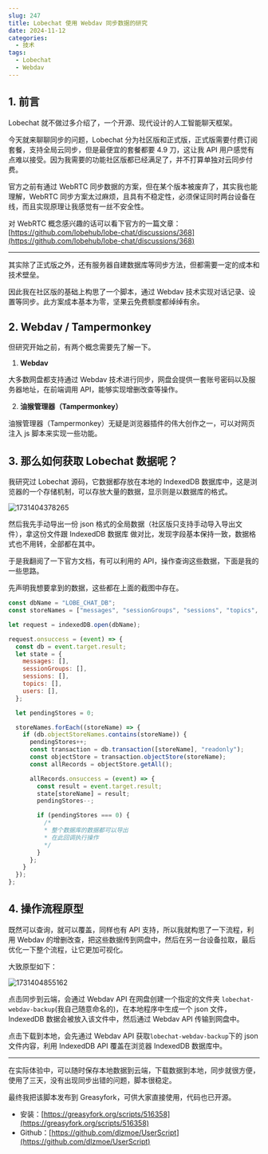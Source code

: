```yaml
---
slug: 247
title: Lobechat 使用 Webdav 同步数据的研究
date: 2024-11-12
categories:
  - 技术
tags:
  - Lobechat
  - Webdav
---
```


## 1. 前言

Lobechat 就不做过多介绍了，一个开源、现代设计的人工智能聊天框架。

今天就来聊聊同步的问题，Lobechat 分为社区版和正式版，正式版需要付费订阅套餐，支持全局云同步，但是最便宜的套餐都要 4.9 刀，这让我 API 用户感觉有点难以接受。因为我需要的功能社区版都已经满足了，并不打算单独对云同步付费。

官方之前有通过 WebRTC 同步数据的方案，但在某个版本被废弃了，其实我也能理解，WebRTC 同步方案太过麻烦，且具有不稳定性，必须保证同时两台设备在线，而且实现原理让我感觉有一丝不安全性。

对 WebRTC 概念感兴趣的话可以看下官方的一篇文章：  
[https://github.com/lobehub/lobe-chat/discussions/368](https://github.com/lobehub/lobe-chat/discussions/368)

---

其实除了正式版之外，还有服务器自建数据库等同步方法，但都需要一定的成本和技术壁垒。

因此我在社区版的基础上构思了一个脚本，通过 Webdav 技术实现对话记录、设置等同步。此方案成本基本为零，坚果云免费额度都绰绰有余。

## 2. Webdav / Tampermonkey

但研究开始之前，有两个概念需要先了解一下。

1. **Webdav**

大多数网盘都支持通过 Webdav 技术进行同步，网盘会提供一套账号密码以及服务器地址，在前端调用 API，能够实现增删改查等操作。

2. **油猴管理器（Tampermonkey）**

油猴管理器（Tampermonkey）无疑是浏览器插件的伟大创作之一，可以对网页注入 js 脚本来实现一些功能。

## 3. 那么如何获取 Lobechat 数据呢？

我研究过 Lobechat 源码，它数据都存放在本地的 IndexedDB 数据库中，这是浏览器的一个存储机制，可以存放大量的数据，显示则是以数据库的格式。

![1731404378265](https://imgurl.zishu.me/2024/11/1731404378265.webp)

然后我先手动导出一份 json 格式的全局数据（社区版只支持手动导入导出文件），拿这份文件跟 IndexedDB 数据库 做对比，发现字段基本保持一致，数据格式也不用转，全部都在其中。

于是我翻阅了一下官方文档，有可以利用的 API，操作查询这些数据，下面是我的一些思路。

先声明我想要拿到的数据，这些都在上面的截图中存在。

```js
const dbName = "LOBE_CHAT_DB";
const storeNames = ["messages", "sessionGroups", "sessions", "topics", "users"];
```

```js
let request = indexedDB.open(dbName);

request.onsuccess = (event) => {
  const db = event.target.result;
  let state = {
    messages: [],
    sessionGroups: [],
    sessions: [],
    topics: [],
    users: [],
  };

  let pendingStores = 0;

  storeNames.forEach((storeName) => {
    if (db.objectStoreNames.contains(storeName)) {
      pendingStores++;
      const transaction = db.transaction([storeName], "readonly");
      const objectStore = transaction.objectStore(storeName);
      const allRecords = objectStore.getAll();

      allRecords.onsuccess = (event) => {
        const result = event.target.result;
        state[storeName] = result;
        pendingStores--;

        if (pendingStores === 0) {
          /*
          * 整个数据库的数据都可以导出
          * 在此回调执行操作
          */ 
        }
      };
    } 
  });
};
```

## 4. 操作流程原型

既然可以查询，就可以覆盖，同样也有 API 支持，所以我就构思了一下流程，利用 Webdav 的增删改查，把这些数据传到网盘中，然后在另一台设备拉取，最后优化一下整个流程，让它更加可视化。

大致原型如下：

![1731404855162](https://imgurl.zishu.me/2024/11/1731404855162.webp)

点击同步到云端，会通过 Webdav API 在网盘创建一个指定的文件夹 `lobechat-webdav-backup`(我自己随意命名的)，在本地程序中生成一个 json 文件，IndexedDB 数据会被放入该文件中，然后通过 Webdav API 传输到网盘中。

点击下载到本地，会先通过 Webdav API 获取`lobechat-webdav-backup`下的 json 文件内容，利用 IndexedDB API 覆盖在浏览器 IndexedDB 数据库中。

---

在实际体验中，可以随时保存本地数据到云端，下载数据到本地，同步就很方便，使用了三天，没有出现同步出错的问题，脚本很稳定。

最终我把该脚本发布到 Greasyfork，可供大家直接使用，代码也已开源。

- 安装：[https://greasyfork.org/scripts/516358](https://greasyfork.org/scripts/516358)
- Github：[https://github.com/dlzmoe/UserScript](https://github.com/dlzmoe/UserScript)
